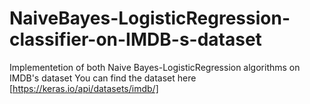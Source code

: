 # NaiveBayes-LogisticRegression-classifier-on-IMDB-s-dataset
Implementetion of both Naive Bayes-LogisticRegression algorithms on IMDB's dataset
You can find the dataset here [https://keras.io/api/datasets/imdb/]
